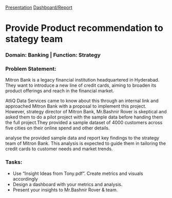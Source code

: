 <a href="https://www.canva.com/design/DAF2TXOJqzk/mo6U0NxzlI601zSL2hvrng/view?utm_content=DAF2TXOJqzk&utm_campaign=designshare&utm_medium=link&utm_source=editor">Presentation</a>
<a href="https://www.novypro.com/project/provide-insights-to-the-product-strategy-team">Dashboard/Report</a>
<h1>Provide Product recommendation to stategy team</h1>
<h3>Domain: Banking     |      Function: Strategy</h3>

<h3><strong>Problem Statement:</strong></h3>
<p>
    Mitron Bank is a legacy financial institution headquartered in Hyderabad. They want to introduce a new line of credit cards, aiming to broaden its product offerings and reach in the financial market.
</p>
<p>
    AtliQ Data Services came to know about this through an internal link and approached Mitron Bank with a proposal to implement this project. However, strategy director of Mitron Bank, Mr.Bashnir Rover is skeptical and asked them to do a pilot project with the sample data before handing them the full project.They provided a sample dataset of 4000 customers across five cities on their online spend and other details.
</p>
<p>
    analyse the provided sample data and report key findings to the strategy team of Mitron Bank. This analysis is expected to guide them in tailoring the credit cards to customer needs and market trends.
</p>

<h3><strong>Tasks:</strong></h3>
<ul>
    <li> Use “Insight Ideas from Tony.pdf”. Create metrics and visuals accordingly</li>
    <li> Design a dashboard with your metrics and analysis.</li>
    <li> Present your insights to Mr.Bashnir Rover & team. </li>
</ul>
